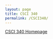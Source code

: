 ```yaml
---
layout: page
title: CSCI 340
permalink: /CSCI340/
---
```




[CSCI 340 Homepage](https://hendrix-cs.github.io/csci340/)
